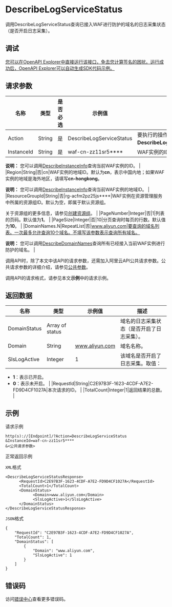 # DescribeLogServiceStatus

调用DescribeLogServiceStatus查询已接入WAF进行防护的域名的日志采集状态（是否开启日志采集）。

## 调试

[您可以在OpenAPI Explorer中直接运行该接口，免去您计算签名的困扰。运行成功后，OpenAPI Explorer可以自动生成SDK代码示例。](https://api.aliyun.com/#product=waf-openapi&api=DescribeLogServiceStatus&type=RPC&version=2019-09-10)

## 请求参数

|名称|类型|是否必选|示例值|描述|
|--|--|----|---|--|
|Action|String|是|DescribeLogServiceStatus|要执行的操作。取值：**DescribeLogServiceStatus**。 |
|InstanceId|String|是|waf-cn-zz11sr5\*\*\*\*|WAF实例的ID。

 **说明：** 您可以调用[DescribeInstanceInfo](~~140857~~)查询当前WAF实例的ID。 |
|Region|String|否|cn|WAF实例的地域ID。默认为**cn**，表示中国内地；如果WAF实例的地域是海外地区，请填写**cn-hongkong**。

 **说明：** 您可以调用[DescribeInstanceInfo](~~140857~~)查询当前WAF实例的地域ID。 |
|ResourceGroupId|String|否|rg-acfm2pz25js\*\*\*\*|WAF实例在资源管理服务中所属的资源组ID。默认为空，即属于默认资源组。

 关于资源组的更多信息，请参见[创建资源组](~~94485~~)。 |
|PageNumber|Integer|否|1|列表的页码。默认值为**1**。 |
|PageSize|Integer|否|10|分页查询时每页的行数。默认值为**10**。 |
|DomainNames.N|RepeatList|否|www.aliyun.com|要查询的域名列表。一次最多允许查询10个域名。不填写该参数表示查询所有域名。

 **说明：** 您可以调用[DescribeDomainNames](~~86373~~)查询所有已经接入当前WAF实例进行防护的域名。 |

调用API时，除了本文中该API的请求参数，还需加入阿里云API公共请求参数。公共请求参数的详细介绍，请参见[公共参数](~~162719~~)。

调用API的请求格式，请参见本文**示例**中的请求示例。

## 返回数据

|名称|类型|示例值|描述|
|--|--|---|--|
|DomainStatus|Array of status| |域名的日志采集状态（是否开启了日志采集）。 |
|Domain|String|www.aliyun.com|域名名称。 |
|SlsLogActive|Integer|1|该域名是否开启了日志采集。取值：

 -   **1**：表示已开启。
-   **0**：表示未开启。 |
|RequestId|String|C2E97B3F-1623-4CDF-A7E2-FD9D4CF1027A|本次请求的ID。 |
|TotalCount|Integer|1|返回结果的总数。 |

## 示例

请求示例

```
http(s)://[Endpoint]/?Action=DescribeLogServiceStatus
&InstanceId=waf-cn-zz11sr5****
&<公共请求参数>
```

正常返回示例

`XML`格式

```
<DescribeLogServiceStatusResponse>
	  <RequestId>C2E97B3F-1623-4CDF-A7E2-FD9D4CF1027A</RequestId>
	  <TotalCount>1</TotalCount>
	  <DomainStatus>
		    <Domain>www.aliyun.com</Domain>
		    <SlsLogActive>1</SlsLogActive>
	  </DomainStatus>
</DescribeLogServiceStatusResponse>
```

`JSON`格式

```
{
    "RequestId": "C2E97B3F-1623-4CDF-A7E2-FD9D4CF1027A",
    "TotalCount": 1,
    "DomainStatus": [
        {
            "Domain": "www.aliyun.com",
            "SlsLogActive": 1
        }
    ]
}
```

## 错误码

访问[错误中心](https://error-center.alibabacloud.com/status/product/waf-openapi)查看更多错误码。


